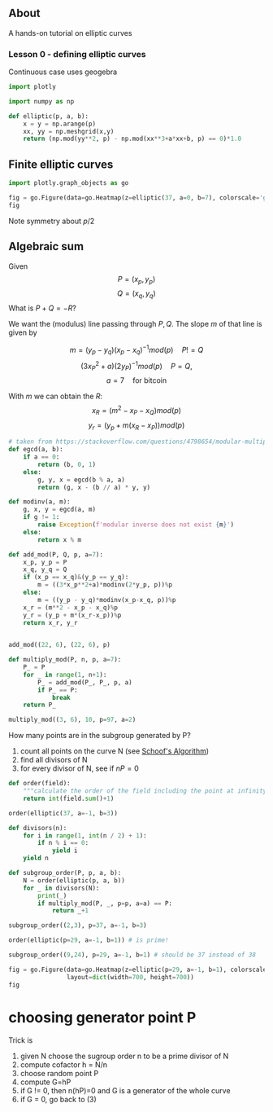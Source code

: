## About

A hands-on tutorial on elliptic curves

### Lesson 0 - defining elliptic curves

Continuous case uses geogebra


```python
import plotly
```

```python
import numpy as np
```

```python
def elliptic(p, a, b):
    x = y = np.arange(p)
    xx, yy = np.meshgrid(x,y)
    return (np.mod(yy**2, p) - np.mod(xx**3+a*xx+b, p) == 0)*1.0
```

## Finite elliptic curves

```python
import plotly.graph_objects as go

fig = go.Figure(data=go.Heatmap(z=elliptic(37, a=0, b=7), colorscale='gray'), layout=dict(width=700, height=700))
fig
```

Note symmetry about $p/2$


## Algebraic sum

Given
$$P=(x_p, y_p)$$
$$Q=(x_q, y_q)$$
What is $P + Q = -R$?

We want the (modulus) line passing through $P, Q$. The slope $m$ of that line is given by

$$m = (y_p-y_q)(x_p-x_q)^{-1} mod(p)  \quad P!=Q$$
$$ (3x_P^2+a) (2y_P)^{-1} mod(p) \quad P = Q, $$
$$a = 7 \quad \text{for bitcoin}$$

With $m$ we can obtain the $R$:
$$ x_R = (m^2 - x_P - x_Q) mod(p) $$
$$ y_r = (y_p + m(x_R-x_P)) mod(p) $$

```python
# taken from https://stackoverflow.com/questions/4798654/modular-multiplicative-inverse-function-in-python
def egcd(a, b):
    if a == 0:
        return (b, 0, 1)
    else:
        g, y, x = egcd(b % a, a)
        return (g, x - (b // a) * y, y)

def modinv(a, m):
    g, x, y = egcd(a, m)
    if g != 1:
        raise Exception(f'modular inverse does not exist {m}')
    else:
        return x % m
```

```python
def add_mod(P, Q, p, a=7):
    x_p, y_p = P
    x_q, y_q = Q
    if (x_p == x_q)&(y_p == y_q):
        m = ((3*x_p**2+a)*modinv(2*y_p, p))%p
    else:
        m = ((y_p - y_q)*modinv(x_p-x_q, p))%p
    x_r = (m**2 - x_p - x_q)%p
    y_r = (y_p + m*(x_r-x_p))%p
    return x_r, y_r
    

add_mod((22, 6), (22, 6), p)
```

```python
def multiply_mod(P, n, p, a=7):
    P_ = P
    for _ in range(1, n+1):
        P_ = add_mod(P_, P_, p, a)
        if P_ == P:
            break
    return P_

multiply_mod((3, 6), 10, p=97, a=2)
```

How many points are in the subgroup generated by P?

1. count all points on the curve N (see [Schoof's Algorithm](https://en.wikipedia.org/wiki/Schoof%27s_algorithm))
1. find all divisors of N
1. for every divisor of N, see if $nP=0$

```python
def order(field):
    """calculate the order of the field including the point at infinity"""
    return int(field.sum()+1)

order(elliptic(37, a=-1, b=3))
```

```python
def divisors(n):
    for i in range(1, int(n / 2) + 1):
        if n % i == 0:
            yield i
    yield n
```

```python
def subgroup_order(P, p, a, b):
    N = order(elliptic(p, a, b))
    for _ in divisors(N):
        print(_)
        if multiply_mod(P, _, p=p, a=a) == P:
            return _+1

subgroup_order((2,3), p=37, a=-1, b=3)
```

```python
order(elliptic(p=29, a=-1, b=1)) # is prime!
```

```python
subgroup_order((9,24), p=29, a=-1, b=1) # should be 37 instead of 38
```

```python
fig = go.Figure(data=go.Heatmap(z=elliptic(p=29, a=-1, b=1), colorscale='gray'),
                layout=dict(width=700, height=700))
fig
```

# choosing generator point P

Trick is 
1. given N choose the sugroup order n to be a prime divisor of N
1. compute cofactor h = N/n
1. choose random point P
1. compute G=hP
1. if G != 0, then n(hP)=0 and G is a generator of the whole curve
1. if G = 0, go back to (3)

```python

```

